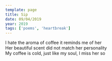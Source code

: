 ```yaml
---
template: page
title: Sip
date: 09/04/2019
year: 2019
tags: ['poems', 'heartbreak']
---
```


I hate the aroma of coffee it reminds me of her  
Her beautiful scent did not match her personality  
My coffee is cold, just like my soul, I miss her so
